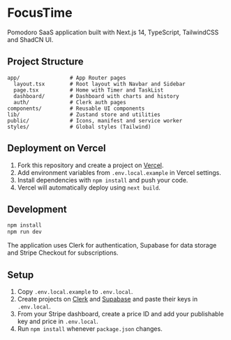 # FocusTime

Pomodoro SaaS application built with Next.js 14, TypeScript, TailwindCSS and ShadCN UI.

## Project Structure

```
app/                # App Router pages
  layout.tsx        # Root layout with Navbar and Sidebar
  page.tsx          # Home with Timer and TaskList
  dashboard/        # Dashboard with charts and history
  auth/             # Clerk auth pages
components/         # Reusable UI components
lib/                # Zustand store and utilities
public/             # Icons, manifest and service worker
styles/             # Global styles (Tailwind)
```

## Deployment on Vercel

1. Fork this repository and create a project on [Vercel](https://vercel.com).
2. Add environment variables from `.env.local.example` in Vercel settings.
3. Install dependencies with `npm install` and push your code.
4. Vercel will automatically deploy using `next build`.

## Development

```bash
npm install
npm run dev
```

The application uses Clerk for authentication, Supabase for data storage and Stripe Checkout for subscriptions.

## Setup

1. Copy `.env.local.example` to `.env.local`.
2. Create projects on [Clerk](https://clerk.dev) and [Supabase](https://supabase.com) and paste their keys in `.env.local`.
3. From your Stripe dashboard, create a price ID and add your publishable key and price in `.env.local`.
4. Run `npm install` whenever `package.json` changes.